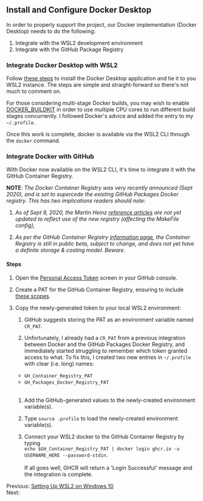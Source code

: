 ## Install and Configure Docker Desktop
In order to properly support the project, our Docker implementation (Docker Desktop) needs to do the following: 

1. Integrate with the WSL2 development environment
1. Integrate with the GitHub Package Registry

### Integrate Docker Desktop with WSL2
Follow [these steps](https://docs.docker.com/docker-for-windows/wsl/) to install the Docker Desktop application and tie it to you WSL2 instance. The steps are simple and 
straight-forward so there's not much to comment on. 

For those considering multi-stage Docker builds, you may wish to enable 
[DOCKER_BUILDKIT](https://www.docker.com/blog/docker-desktop-wsl-2-best-practices/) in order to use multiple CPU cores to run different build stages concurrently. I followed Docker's advice and added the entry to my `~/.profile`.<br>

Once this work is complete, docker is available via the WSL2 CLI through the `docker` command.

### Integrate Docker with GitHub
With Docker now available on the WSL2 CLI, it's time to integrate it with the GitHub Container Registry.

**NOTE**: _The Docker Container Registry was very recently announced (Sept 2020), and is set to supercede the existing GitHub Packages Docker registry. This has two implications readers should note:_ 
1. _As of Sept 9, 2020, the Martin Heinz [reference articles](./01-why-create-this-project.md) are not yet updated to reflect use of the new registry (affecting the MakeFile config),_

1. _As per the GitHub Container Registry [information page](https://docs.github.com/en/packages/getting-started-with-github-container-registry/about-github-container-registry), the Container Registry is still in public beta, subject to change, and does not yet have a definite storage & costing model. Beware._

#### Steps
1. Open the [Personal Access Token](https://docs.github.com/en/github/authenticating-to-github/creating-a-personal-access-token) screen in your GitHub console.

1. Create a PAT for the GitHub Container Registry, ensuring to include [these scopes](https://docs.github.com/en/packages/getting-started-with-github-container-registry/migrating-to-github-container-registry-for-docker-images#authenticating-with-the-container-registry).

1. Copy the newly-generated token to your local WSL2 environment:
    1. GitHub suggests storing the PAT as an environment variable named `CR_PAT`.
    
    1. Unfortunately, I already had a `CR_PAT` from a previous integration between Docker and the GitHub Packages Docker Registry, and immediately started struggling to remember which token granted access to what. To fix this, I created two new entries in `~/.profile` with clear (i.e. long) names: 
      * `GH_Container_Registry_PAT`
      * `GH_Packages_Docker_Registry_PAT`<br><br>
      
    1. Add the GitHub-generated values to the newly-created environment variable(s).
    
    1. Type `source .profile` to load the newly-created environment variable(s).
    
    1. Connect your WSL2 docker to the GitHub Container Registry by typing 
    <br>`echo $GH_Container_Registry_PAT | docker login ghcr.io -u USERNAME_HERE --password-stdin`.
    <br><br> If all goes well, GHCR will return a 'Login Successful' message and the integration is complete.
    

Previous: [Setting Up WSL2 on Windows 10](./03-set-up-WSL2.md)<br>
Next: 
